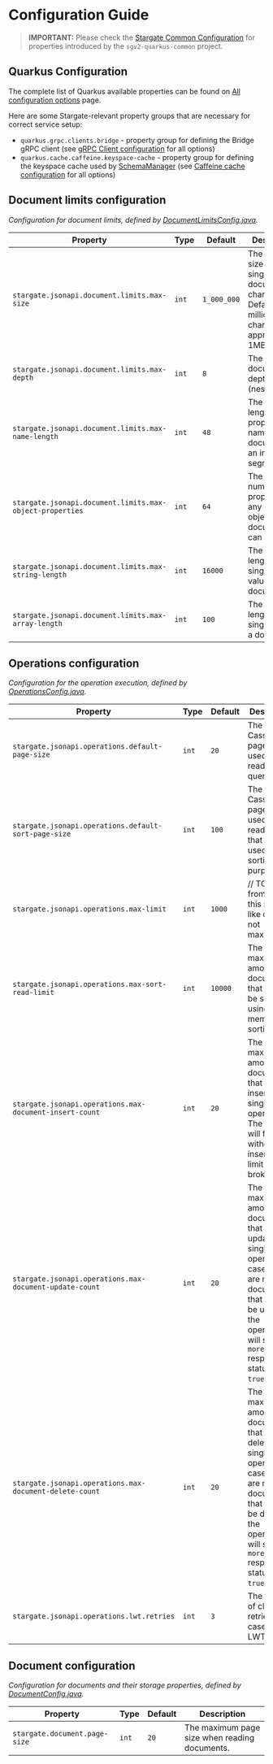 # Configuration Guide

> **IMPORTANT:** Please check the [Stargate Common Configuration](https://github.com/stargate/stargate/blob/main/apis/sgv2-quarkus-common/CONFIGURATION.md) for properties introduced by the `sgv2-quarkus-common` project.

## Quarkus Configuration

The complete list of Quarkus available properties can be found on [All configuration options](https://quarkus.io/guides/all-config) page.

Here are some Stargate-relevant property groups that are necessary for correct service setup:

* `quarkus.grpc.clients.bridge` - property group for defining the Bridge gRPC client (see [gRPC Client configuration](https://quarkus.io/guides/grpc-service-consumption#client-configuration) for all options)
* `quarkus.cache.caffeine.keyspace-cache` - property group  for defining the keyspace cache used by [SchemaManager](../sgv2-quarkus-common/src/main/java/io/stargate/sgv2/api/common/schema/SchemaManager.java) (see [Caffeine cache configuration](https://quarkus.io/guides/cache#caffeine-configuration-properties) for all options)


## Document limits configuration
*Configuration for document limits, defined by [DocumentLimitsConfig.java](src/main/java/io/stargate/sgv2/jsonapi/config/DocumentLimitsConfig.java).*

| Property                                                 | Type  | Default     | Description                                                                                                 |
|----------------------------------------------------------|-------|-------------|-------------------------------------------------------------------------------------------------------------|
| `stargate.jsonapi.document.limits.max-size`              | `int` | `1_000_000` | The maximum size of a single document in characters. Defaults to 1 million characters or approximately 1MB. |
| `stargate.jsonapi.document.limits.max-depth`             | `int` | `8`         | The maximum document depth (nesting).                                                                       |
| `stargate.jsonapi.document.limits.max-name-length`       | `int` | `48`        | The maximum length of property names in a document for an individual segment.                               |
| `stargate.jsonapi.document.limits.max-object-properties` | `int` | `64`        | The maximum number of properties any single object in a document can contain.                               |
| `stargate.jsonapi.document.limits.max-string-length`     | `int` | `16000`     | The maximum length of a single string value in a document.                                                  |
| `stargate.jsonapi.document.limits.max-array-length`      | `int` | `100`       | The maximum length of a single array in a document.                                                         |

## Operations configuration
*Configuration for the operation execution, defined by [OperationsConfig.java](src/main/java/io/stargate/sgv2/jsonapi/config/OperationsConfig.java).*

| Property                                                | Type  | Default | Description                                                                                                                                                                                         |
|---------------------------------------------------------|-------|---------|-----------------------------------------------------------------------------------------------------------------------------------------------------------------------------------------------------|
| `stargate.jsonapi.operations.default-page-size`         | `int` | `20`    | The default Cassandra page size used for read queries.                                                                                                                                              |
| `stargate.jsonapi.operations.default-sort-page-size`    | `int` | `100`   | The default Cassandra page size used for read queries that are used for sorting purposes.                                                                                                           |
| `stargate.jsonapi.operations.max-limit`                 | `int` | `1000`  | // TODO from code this seems like default, not maximum???                                                                                                                                           |
| `stargate.jsonapi.operations.max-sort-read-limit`       | `int` | `10000` | The maximum amount of documents that could be sorted using the in-memory sorting.                                                                                                                   |
| `stargate.jsonapi.operations.max-document-insert-count` | `int` | `20`    | The maximum amount of documents that can be inserted in a single operation. The request will fail fast without inserts if limit is broken.                                                          |
| `stargate.jsonapi.operations.max-document-update-count` | `int` | `20`    | The maximum amount of documents that can be updated in a single operation. In case there are more documents that could be updated, the operation will set the `moreData` response status to `true`. |
| `stargate.jsonapi.operations.max-document-delete-count` | `int` | `20`    | The maximum amount of documents that can be deleted in a single operation. In case there are more documents that could be delete, the operation will set the `moreData` response status to `true`.  |
| `stargate.jsonapi.operations.lwt.retries`               | `int` | `3`     | The amount of client side retries in case of a LWT failure.                                                                                                                                         |

## Document configuration
*Configuration for documents and their storage properties, defined by [DocumentConfig.java](src/main/java/io/stargate/sgv2/jsonapi/service/bridge/config/DocumentConfig.java).*

| Property                                        | Type     | Default      | Description                                                        |
|-------------------------------------------------|----------|--------------|--------------------------------------------------------------------|
| `stargate.document.page-size`                   | `int`    | `20`         | The maximum page size when reading documents.                      |